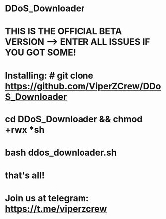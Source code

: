 # DDoS_Downloader

# THIS IS THE OFFICIAL BETA VERSION --> ENTER ALL ISSUES IF YOU GOT SOME!

# Installing: # git clone https://github.com/ViperZCrew/DDoS_Downloader 
# cd DDoS_Downloader && chmod +rwx *sh 
# bash ddos_downloader.sh 
# that's all! 
# Join us at telegram: https://t.me/viperzcrew
